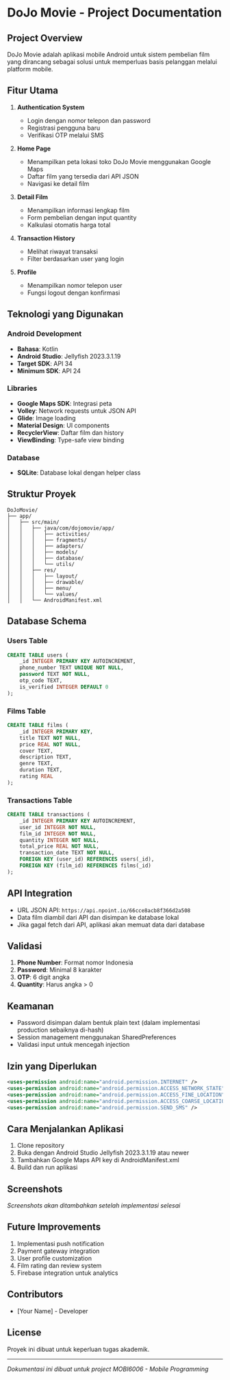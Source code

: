 # DoJo Movie - Project Documentation

## Project Overview
DoJo Movie adalah aplikasi mobile Android untuk sistem pembelian film yang dirancang sebagai solusi untuk memperluas basis pelanggan melalui platform mobile.

## Fitur Utama
1. **Authentication System**
   - Login dengan nomor telepon dan password
   - Registrasi pengguna baru
   - Verifikasi OTP melalui SMS
   
2. **Home Page**
   - Menampilkan peta lokasi toko DoJo Movie menggunakan Google Maps
   - Daftar film yang tersedia dari API JSON
   - Navigasi ke detail film
   
3. **Detail Film**
   - Menampilkan informasi lengkap film
   - Form pembelian dengan input quantity
   - Kalkulasi otomatis harga total
   
4. **Transaction History**
   - Melihat riwayat transaksi
   - Filter berdasarkan user yang login
   
5. **Profile**
   - Menampilkan nomor telepon user
   - Fungsi logout dengan konfirmasi

## Teknologi yang Digunakan

### Android Development
- **Bahasa**: Kotlin
- **Android Studio**: Jellyfish 2023.3.1.19
- **Target SDK**: API 34
- **Minimum SDK**: API 24

### Libraries
- **Google Maps SDK**: Integrasi peta
- **Volley**: Network requests untuk JSON API
- **Glide**: Image loading
- **Material Design**: UI components
- **RecyclerView**: Daftar film dan history
- **ViewBinding**: Type-safe view binding

### Database
- **SQLite**: Database lokal dengan helper class

## Struktur Proyek

```
DoJoMovie/
├── app/
│   ├── src/main/
│   │   ├── java/com/dojomovie/app/
│   │   │   ├── activities/
│   │   │   ├── fragments/
│   │   │   ├── adapters/
│   │   │   ├── models/
│   │   │   ├── database/
│   │   │   └── utils/
│   │   ├── res/
│   │   │   ├── layout/
│   │   │   ├── drawable/
│   │   │   ├── menu/
│   │   │   └── values/
│   │   └── AndroidManifest.xml
```

## Database Schema

### Users Table
```sql
CREATE TABLE users (
    _id INTEGER PRIMARY KEY AUTOINCREMENT,
    phone_number TEXT UNIQUE NOT NULL,
    password TEXT NOT NULL,
    otp_code TEXT,
    is_verified INTEGER DEFAULT 0
);
```

### Films Table
```sql
CREATE TABLE films (
    _id INTEGER PRIMARY KEY,
    title TEXT NOT NULL,
    price REAL NOT NULL,
    cover TEXT,
    description TEXT,
    genre TEXT,
    duration TEXT,
    rating REAL
);
```

### Transactions Table
```sql
CREATE TABLE transactions (
    _id INTEGER PRIMARY KEY AUTOINCREMENT,
    user_id INTEGER NOT NULL,
    film_id INTEGER NOT NULL,
    quantity INTEGER NOT NULL,
    total_price REAL NOT NULL,
    transaction_date TEXT NOT NULL,
    FOREIGN KEY (user_id) REFERENCES users(_id),
    FOREIGN KEY (film_id) REFERENCES films(_id)
);
```

## API Integration
- URL JSON API: `https://api.npoint.io/66cce8acb8f366d2a508`
- Data film diambil dari API dan disimpan ke database lokal
- Jika gagal fetch dari API, aplikasi akan memuat data dari database

## Validasi
1. **Phone Number**: Format nomor Indonesia
2. **Password**: Minimal 8 karakter
3. **OTP**: 6 digit angka
4. **Quantity**: Harus angka > 0

## Keamanan
- Password disimpan dalam bentuk plain text (dalam implementasi production sebaiknya di-hash)
- Session management menggunakan SharedPreferences
- Validasi input untuk mencegah injection

## Izin yang Diperlukan
```xml
<uses-permission android:name="android.permission.INTERNET" />
<uses-permission android:name="android.permission.ACCESS_NETWORK_STATE" />
<uses-permission android:name="android.permission.ACCESS_FINE_LOCATION" />
<uses-permission android:name="android.permission.ACCESS_COARSE_LOCATION" />
<uses-permission android:name="android.permission.SEND_SMS" />
```

## Cara Menjalankan Aplikasi
1. Clone repository
2. Buka dengan Android Studio Jellyfish 2023.3.1.19 atau newer
3. Tambahkan Google Maps API key di AndroidManifest.xml
4. Build dan run aplikasi

## Screenshots
*Screenshots akan ditambahkan setelah implementasi selesai*

## Future Improvements
1. Implementasi push notification
2. Payment gateway integration
3. User profile customization
4. Film rating dan review system
5. Firebase integration untuk analytics

## Contributors
- [Your Name] - Developer

## License
Proyek ini dibuat untuk keperluan tugas akademik.

---
*Dokumentasi ini dibuat untuk project MOBI6006 - Mobile Programming*